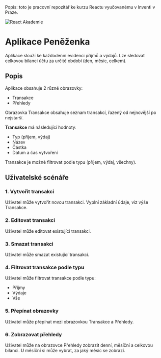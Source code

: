 Popis: toto je pracovní repozitář ke kurzu Reactu vyučovanému v Inventi v Praze.


![React Akademie](logo-header.png)

# Aplikace Peněženka

Aplikace slouží ke každodenní evidenci příjmů a výdajů. Lze sledovat celkovou bilanci účtu za určité období (den, měsíc, celkem).

## Popis
Aplikace obsahuje 2 různé obrazovky:

- Transakce
- Přehledy

Obrazovka Transakce obsahuje seznam transakcí, řazený od nejnovější po nejstarší.

**Transakce** má následující hodnoty:
- Typ (příjem, výdaj)
- Název
- Částka
- Datum a čas vytvoření

Transakce je možné filtrovat podle typu (příjem, výdaj, všechny).

## Uživatelské scénáře

### 1. Vytvořit transakci
Uživatel může vytvořit novou transakci. Vyplní základní údaje, viz výše Transakce.

### 2. Editovat transakci
Uživatel může editovat existující transakci.

### 3. Smazat transakci
Uživatel může smazat existující transakci.

### 4. Filtrovat transakce podle typu
Uživatel může filtrovat transakce podle typu:
- Příjmy
- Výdaje
- Vše

### 5. Přepínat obrazovky
Uživatel může přepínat mezi obrazovkou Transakce a Přehledy.

### 6. Zobrazovat přehledy 
Uživatel může na obrazovce Přehledy zobrazit denní, měsíční a celkovou bilanci. U měsíční si může vybrat, za jaký měsíc se zobrazí.
